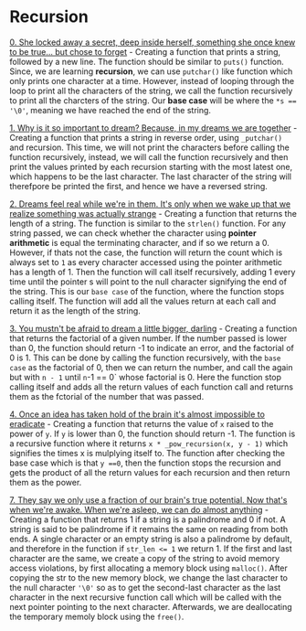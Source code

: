 # Recursion

[0. She locked away a secret, deep inside herself, something she once knew to be true... but chose to forget](./0-puts_recursion.c) - Creating a function that prints a string, followed by a new line. The function should be similar to `puts()` function. Since, we are learning **recursion**, we can use `putchar()` like function which only prints one character at a time. However, instead of looping through the loop to print all the characters of the string, we call the function recursively to print all the charcters of the string. Our **base case** will be where the `*s == '\0'`, meaning we have reached the end of the string.

[1. Why is it so important to dream? Because, in my dreams we are together](./1-print_rev_recursion.c) - Creating a function that prints a string in reverse order, using `_putchar()` and recursion. This time, we will not print the characters before calling the function recursively, instead, we will call the function recursively and then print the values printed by each recursion starting with the most latest one, which happens to be the last character. The last character of the string will therefpore be printed the first, and hence we have a reversed string.

[2. Dreams feel real while we're in them. It's only when we wake up that we realize something was actually strange](./2-strlen_recursion.c) - Creating a function that returns the length of a string. The function is similar to the `strlen()` function. For any string passed, we can check whether the character using **pointer arithmetic** is equal the terminating character, and if so we return a 0. However, if thats not the case, the function will return the count which is always set to `1` as every character accessed using the pointer arithmetic has a length of 1. Then the function will call itself recursively, adding 1 every time until the pointer s will point to the null character signifying the end of the string. This is our `base case` of the function, where the function stops calling itself. The function will add all the values return at each call and return it as the length of the string.

[3. You mustn't be afraid to dream a little bigger, darling](./3-factorial.c) - Creating a function that returns the factorial of a given number. If the number passed is lower than 0, the function should return -1 to indicate an error, and the factorial of 0 is 1. This can be done by calling the function recursively, with the `base case` as the factorial of 0, then we can return the number, and call the again but with `n - 1` until `n`-1 == 0` whose factorial is 0. Here the function stop calling itself and adds all the return values of each function call and returns them as the fctorial of the number that was passed.

[4. Once an idea has taken hold of the brain it's almost impossible to eradicate](./4-power_recursion.c) - Creating a function that returns the value of `x` raised to the power of `y`. If `y` is lower than 0, the function should return -1. The function is a recursive function where it returns `x * _pow_recursion(x, y - 1)` which signifies the times x is mulplying itself to. The function after checking the base case which is that `y ==0`, then the function stops the recursion and gets the product of all the return values for each recursion and then return them as the power.


[7. They say we only use a fraction of our brain's true potential. Now that's when we're awake. When we're asleep, we can do almost anything](./100-is_palindrome.c) - Creating a function that returns 1 if a string is a palindrome and 0 if not. A string is said to be palindrome if it remains the same on reading from both ends. A single character or an empty string is also a palindrome by default, and therefore in the function if `str_len <= 1` we return 1. If the first and last character are the same, we create a copy of the string to avoid memory access violations, by first allocating a memory block using `malloc()`.  After copying the str to the new memory block, we change the last character to the null character `'\0'` so as to get the second-last character as the last character in the next recursive function call which will be called with the next pointer pointing to the next character. Afterwards, we are deallocating the temporary memoly block using the `free()`.


